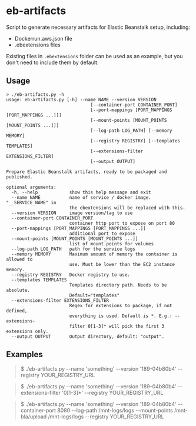 # eb-artifacts

Script to generate necessary artifacts for Elastic Beanstalk setup, including:

- Dockerrun.aws.json file
- .ebextensions files

Existing files in `.ebextensions` folder can be used as an example, but you don't need to include them by default.

## Usage

    > ./eb-artifacts.py -h
    usage: eb-artifacts.py [-h] --name NAME --version VERSION
                                    [--container-port CONTAINER_PORT]
                                    [--port-mappings [PORT_MAPPINGS [PORT_MAPPINGS ...]]]
                                    [--mount-points [MOUNT_POINTS [MOUNT_POINTS ...]]]
                                    [--log-path LOG_PATH] [--memory MEMORY]
                                    [--registry REGISTRY] [--templates TEMPLATES]
                                    [--extensions-filter EXTENSIONS_FILTER]
                                    [--output OUTPUT]

    Prepare Elastic Beanstalk artifacts, ready to be packaged and published.

    optional arguments:
      -h, --help            show this help message and exit
      --name NAME           name of service / docker image. "__SERVICE_NAME" in
                            the ebextensions will be replaced with this.
      --version VERSION     image version/tag to use
      --container-port CONTAINER_PORT
                            container http port to expose on port 80
      --port-mappings [PORT_MAPPINGS [PORT_MAPPINGS ...]]
                            additional port to expose
      --mount-points [MOUNT_POINTS [MOUNT_POINTS ...]]
                            list of mount points for volumes
      --log-path LOG_PATH   path for the service logs
      --memory MEMORY       Maximum amount of memory the container is allowed to
                            use. Must be lower than the EC2 instance memory.
      --registry REGISTRY   Docker registry to use.
      --templates TEMPLATES
                            Templates directory path. Needs to be absolute.
                            Default="templates"
      --extensions-filter EXTENSIONS_FILTER
                            Regex for extensions to package, if not defined,
                            everything is used. Default is *. E.g.: --extensions-
                            filter 0[1-3]* will pick the first 3 extensions only.
      --output OUTPUT       Output directory, default: "output".


## Examples

> $ ./eb-artifacts.py --name 'something' --version '189-04b80b4' --registry YOUR_REGISTRY_URL

> $ ./eb-artifacts.py --name 'something' --version '189-04b80b4' --extensions-filter '0[1-3]*' --registry YOUR_REGISTRY_URL

> $ ./eb-artifacts.py --name 'something' --version '189-04b80b4' --container-port 8080 --log-path /mnt-logs/logs --mount-points /mnt-bla/upload /mnt-logs/logs --registry YOUR_REGISTRY_URL
